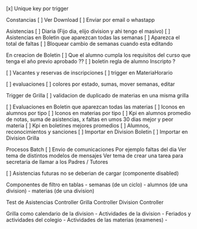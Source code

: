 [x] Unique key por trigger



Constancias
[ ] Ver Download 
[ ] Enviar por email o whastapp

Asistencias
[ ] Diaria (Fijo dia, elijo division y ahi tengo el masivo)
[ ] Asistencias en Boletin que aparezcan todas las semanas
[ ] Aparezca el total de faltas 
[ ] Bloquear cambio de semanas cuando esta editando


En creacion de Boletin
	[ ] Que el alumno cumpla los requisitos del curso que tenga el año previo aprobado ??
	[ ] boletin regla de alumno Inscripto ?

[ ] Vacantes y reservas de inscripciones
[ ] trigger en MateriaHorario


[ ] evaluaciones 
[ ] colores por estado, sumas, mover semanas, editar

Trigger de Grilla
[ ] validacion de duplicado de materias en una misma grilla


[ ] Evaluaciones en Boletin que aparezcan todas las materias
[ ] Iconos en alumnos por tipo
[ ] Iconos en materias por tipo
[ ] Kpi en alumnos
	promedio de notas, suma de asistencias, x faltas en umos 30 dias
	mejor y peor materia
[ ] Kpi en boletines
	mejores promedios
[ ] Alumnos, reconocimientos y sanciones
[ ] Importar en Division Boletin
[ ] Importar en Division Grilla

Procesos Batch
[ ] Envio de comunicaciones Por ejemplo faltas del dia 
	Ver tema de distintos modelos de mensajes
	Ver tema de crear una tarea para secretaria de llamar a los Padres / Tutores
	

[ ] Asistencias futuras no se deberian de cargar (componente disabled)


Componentes de filtro en tablas
	- semanas (de un ciclo)
	- alumnos (de una division)
	- materias (de una division)


Test de
	Asistencias Controller
	Grilla Controller
	Division Controller

Grilla como calendario de la division
	- Actividades de la division
	- Feriados y actividades del colegio
	- Actividades de las materias (examenes)
	- 
